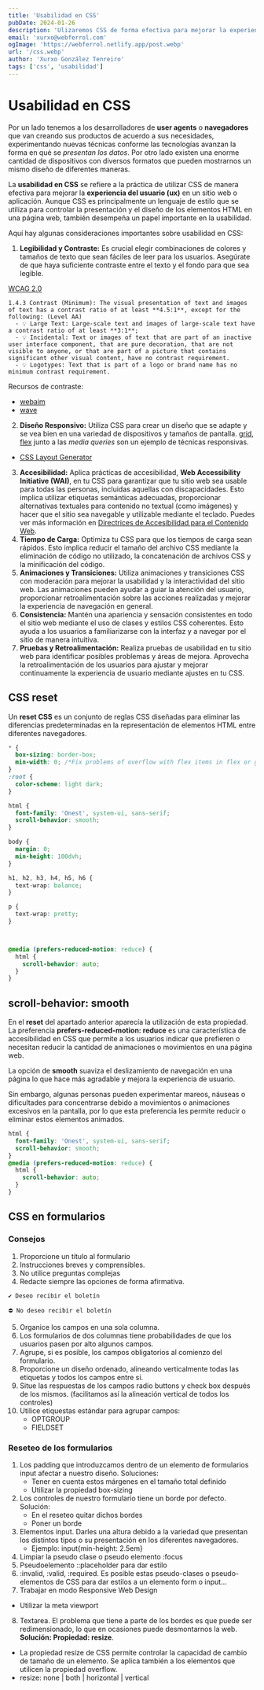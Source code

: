 ```yaml
---
title: 'Usabilidad en CSS'
pubDate: 2024-01-26
description: 'Ulizaremos CSS de forma efectiva para mejorar la experiencia de usuario en nuestra aplicaciones.'
email: 'xurxo@webferrol.com'
ogImage: 'https://webferrol.netlify.app/post.webp'
url: '/css.webp'
author: 'Xurxo González Tenreiro'
tags: ['css', 'usabilidad']
---
```


# Usabilidad en CSS

Por un lado tenemos a los desarrolladores de **user agents** o **navegadores** que van creando sus productos de acuerdo a sus necesidades, experimentando nuevas técnicas conforme las tecnologías avanzan la forma en qué se *presentan los datos*. Por otro lado existen una enorme cantidad de dispositivos con diversos formatos que pueden mostrarnos un mismo diseño de diferentes maneras.

La **usabilidad en CSS** se refiere a la práctica de utilizar CSS de manera efectiva para mejorar la **experiencia del usuario (ux)** en un sitio web o aplicación. Aunque CSS es principalmente un lenguaje de estilo que se utiliza para controlar la presentación y el diseño de los elementos HTML en una página web, también desempeña un papel importante en la usabilidad.

Aquí hay algunas consideraciones importantes sobre usabilidad en CSS:

1. **Legibilidad y Contraste:** Es crucial elegir combinaciones de colores y tamaños de texto que sean fáciles de leer para los usuarios. Asegúrate de que haya suficiente contraste entre el texto y el fondo para que sea legible.

[WCAG 2.0](https://www.w3.org/TR/WCAG20/#visual-audio-contrast-contrast)
```
1.4.3 Contrast (Minimum): The visual presentation of text and images of text has a contrast ratio of at least **4.5:1**, except for the following: (Level AA)
  - 💡 Large Text: Large-scale text and images of large-scale text have a contrast ratio of at least **3:1**;
  - 💡 Incidental: Text or images of text that are part of an inactive user interface component, that are pure decoration, that are not visible to anyone, or that are part of a picture that contains significant other visual content, have no contrast requirement.
  - 💡 Logotypes: Text that is part of a logo or brand name has no minimum contrast requirement.
```

Recursos de contraste:

  - [webaim](https://webaim.org/resources/contrastchecker/)
  - [wave](https://wave.webaim.org/standalone)

2. **Diseño Responsivo:** Utiliza CSS para crear un diseño que se adapte y se vea bien en una variedad de dispositivos y tamaños de pantalla. [grid](https://developer.mozilla.org/es/docs/Web/CSS/grid), [flex](https://developer.mozilla.org/es/docs/Web/CSS/flex) junto a las *media queries* son un ejemplo de técnicas responsivas.

  - [CSS Layout Generator](https://layout.bradwoods.io/)

3. **Accesibilidad:** Aplica prácticas de accesibilidad, **Web Accessibility Initiative (WAI)**, en tu CSS para garantizar que tu sitio web sea usable para todas las personas, incluidas aquellas con discapacidades. Esto implica utilizar etiquetas semánticas adecuadas, proporcionar alternativas textuales para contenido no textual (como imágenes) y hacer que el sitio sea navegable y utilizable mediante el teclado. Puedes ver más información en [Directrices de Accesibilidad para el Contenido Web](https://es.wikipedia.org/wiki/Web_Content_Accessibility_Guidelines).
4. **Tiempo de Carga:** Optimiza tu CSS para que los tiempos de carga sean rápidos. Esto implica reducir el tamaño del archivo CSS mediante la eliminación de código no utilizado, la concatenación de archivos CSS y la minificación del código.
5. **Animaciones y Transiciones:** Utiliza animaciones y transiciones CSS con moderación para mejorar la usabilidad y la interactividad del sitio web. Las animaciones pueden ayudar a guiar la atención del usuario, proporcionar retroalimentación sobre las acciones realizadas y mejorar la experiencia de navegación en general.
6. **Consistencia:** Mantén una apariencia y sensación consistentes en todo el sitio web mediante el uso de clases y estilos CSS coherentes. Esto ayuda a los usuarios a familiarizarse con la interfaz y a navegar por el sitio de manera intuitiva.
7. **Pruebas y Retroalimentación:** Realiza pruebas de usabilidad en tu sitio web para identificar posibles problemas y áreas de mejora. Aprovecha la retroalimentación de los usuarios para ajustar y mejorar continuamente la experiencia de usuario mediante ajustes en tu CSS.

## CSS reset

Un **reset CSS** es un conjunto de reglas CSS diseñadas para eliminar las diferencias predeterminadas en la representación de elementos HTML entre diferentes navegadores.

```css
* {
  box-sizing: border-box;
  min-width: 0; /*Fix problems of overflow with flex items in flex or grid*/
}
:root {
  color-scheme: light dark;
}

html {
  font-family: 'Onest', system-ui, sans-serif;
  scroll-behavior: smooth;
}

body {
  margin: 0;
  min-height: 100dvh;
}

h1, h2, h3, h4, h5, h6 {
  text-wrap: balance;
}

p {
  text-wrap: pretty;
}



@media (prefers-reduced-motion: reduce) {
  html {
    scroll-behavior: auto;
  }
}
```

## scroll-behavior: smooth

En el **reset** del apartado anterior aparecía la utilización de esta propiedad.
La preferencia **prefers-reduced-motion: reduce** es una característica de accesibilidad en CSS que permite a los usuarios indicar que prefieren o necesitan reducir la cantidad de animaciones o movimientos en una página web.

La opción de **smooth** suaviza el deslizamiento de navegación en una página lo que hace más agradable y mejora la experiencia de usuario.

Sin embargo, algunas personas pueden experimentar mareos, náuseas o dificultades para concentrarse debido a movimientos o animaciones excesivos en la pantalla, por lo que esta preferencia les permite reducir o eliminar estos elementos animados.

```css
html {
  font-family: 'Onest', system-ui, sans-serif;
  scroll-behavior: smooth;
}
@media (prefers-reduced-motion: reduce) {
  html {
    scroll-behavior: auto;
  }
}
```

## CSS en formularios

### Consejos

1. Proporcione un título al formulario
2. Instrucciones breves y comprensibles.
3. No utilice preguntas complejas
4. Redacte siempre las opciones de forma afirmativa. 

```
✔ Deseo recibir el boletín
```

```
⛔ No deseo recibir el boletín
```

5. Organice los campos en una sola columna.
6. Los formularios de dos columnas tiene probabilidades de que los usuarios pasen por alto algunos campos.
7. Agrupe, si es posible, los campos obligatorios al comienzo del formulario.
8. Proporcione un diseño ordenado, alineando verticalmente todas las etiquetas y todos los campos entre sí.
9. Situe las respuestas de los campos radio buttons y check box después de los mismos. (facilitamos así la alineación vertical de todos los controles)
10. Utilice etiquestas estándar para agrupar campos:
    - OPTGROUP
    - FIELDSET

### Reseteo de los formularios

1. Los padding que introduzcamos dentro de un elemento de formularios input afectar a nuestro diseño. Soluciones:
    - Tener en cuenta estos márgenes en el tamaño total definido
    - Utilizar la propiedad box-sizing
2. Los controles de nuestro formulario tiene un borde por defecto. Solución:
    - En el reseteo quitar dichos bordes
    - Poner un borde
3. Elementos input. Darles una altura debido a la variedad que presentan los distintos tipos o su presentación en los diferentes navegadores.
    - Ejemplo: input{min-height: 2.5em}
4. Limpiar la pseudo clase o pseudo elemento :focus
5. Pseudoelemento ::placeholder para dar estilo
6. :invalid, :valid, :required. Es posible estas pseudo-clases o pseudo-elementos de CSS para dar estilos a un elemento form o input...
7. Trabajar en modo Responsive Web Design
  - Utilizar la meta viewport
8. Textarea. El problema que tiene a parte de los bordes es que puede ser redimensionado, lo que en ocasiones puede desmontarnos la web. **Solución: Propiedad: resize**.
  - La propiedad resize de CSS permite controlar la capacidad de cambio de tamaño de un elemento. Se aplica también a los elementos que utilicen la propiedad overflow.
  - resize: none | both | horizontal | vertical

